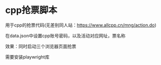 # cpp抢票脚本
用于cpp的抢票代码(无差别同人站：https://www.allcpp.cn/mng/action.do)

在data.json中设置cpp账号密码，以及活动对应网址，票名称

效果：同时启动三个浏览器页面抢票

需要安装playwright库
